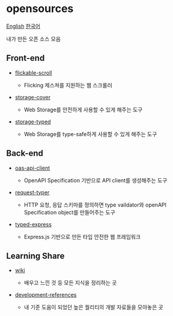 # opensources

[English](./README.md) [한국어](./ko.md)

내가 만든 오픈 소스 모음

## Front-end

- [flickable-scroll](https://github.com/HoseungJang/flickable-scroll)

  - Flicking 제스쳐를 지원하는 웹 스크롤러

- [storage-cover](https://github.com/HoseungJang/storage-cover)

  - Web Storage를 안전하게 사용할 수 있게 해주는 도구

- [storage-typed](https://github.com/HoseungJang/storage-typed)

  - Web Storage를 type-safe하게 사용할 수 있게 해주는 도구

## Back-end

- [oas-api-client](https://github.com/HoseungJang/oas-api-client)

  - OpenAPI Specification 기반으로 API client를 생성해주는 도구

- [request-typer](https://github.com/HoseungJang/request-typer)

  - HTTP 요청, 응답 스키마를 정의하면 type vaildator와 openAPI Specification object를 만들어주는 도구

- [typed-express](https://github.com/HoseungJang/typed-express)

  - Express.js 기반으로 만든 타입 안전한 웹 프레임워크

## Learning Share

- [wiki](https://github.com/HoseungJang/wiki)

  - 배우고 느낀 것 등 모든 지식을 정리하는 곳

- [development-references](https://github.com/HoseungJang/development-references)

  - 내 기준 도움이 되었던 높은 퀄리티의 개발 자료들을 모아놓은 곳
